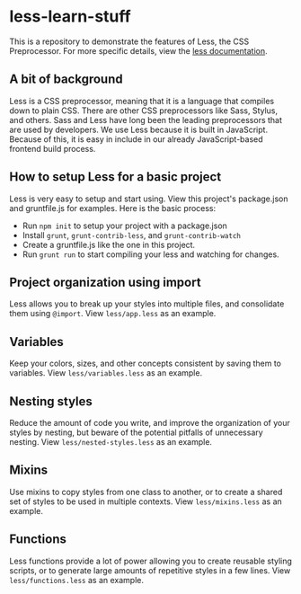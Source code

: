 # less-learn-stuff
This is a repository to demonstrate the features of Less, the CSS Preprocessor. For more specific details, view the [less documentation](http://lesscss.org/).

## A bit of background
Less is a CSS preprocessor, meaning that it is a language that compiles down to plain CSS. There are other CSS preprocessors like Sass, Stylus, and others. Sass and Less have long been the leading preprocessors that are used by developers. We use Less because it is built in JavaScript. Because of this, it is easy in include in our already JavaScript-based frontend build process.

## How to setup Less for a basic project
Less is very easy to setup and start using. View this project's package.json and gruntfile.js for examples. Here is the basic process:
* Run `npm init` to setup your project with a package.json
* Install `grunt`, `grunt-contrib-less`, and `grunt-contrib-watch`
* Create a gruntfile.js like the one in this project.
* Run `grunt run` to start compiling your less and watching for changes.

## Project organization using import
Less allows you to break up your styles into multiple files, and consolidate them using `@import`. View `less/app.less` as an example.

## Variables
Keep your colors, sizes, and other concepts consistent by saving them to variables. View `less/variables.less` as an example.

## Nesting styles
Reduce the amount of code you write, and improve the organization of your styles by nesting, but beware of the potential pitfalls of unnecessary nesting. View `less/nested-styles.less` as an example.

## Mixins
Use mixins to copy styles from one class to another, or to create a shared set of styles to be used in multiple contexts. View `less/mixins.less` as an example.

## Functions
Less functions provide a lot of power allowing you to create reusable styling scripts, or to generate large amounts of repetitive styles in a few lines. View `less/functions.less` as an example.
